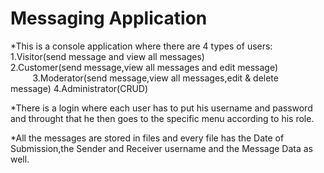 # Messaging Application


*This is a console application where there are 4 types of users: <br/>
                                                              1.Visitor(send message and view all messages)<br/>
                                                          2.Customer(send message,view all messages and edit message)<br/>&nbsp;&nbsp;&nbsp;&nbsp;&nbsp;&nbsp;&nbsp;&nbsp;
                                                                3.Moderator(send message,view all messages,edit & delete        
                                                                                                                 message)
                                                                4.Administrator(CRUD)
                                                                
                                           
                                           
       
       
*There is a login where each user has to put his username and password and throught that he then goes to the specific menu according to his role.
       
       
*All the messages are stored in files and every file has the Date of Submission,the Sender and Receiver username and the Message Data as well.
